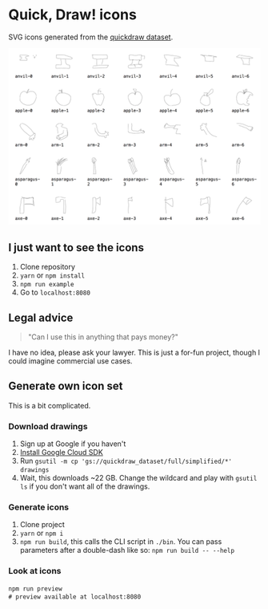# Quick, Draw! icons

SVG icons generated from the [quickdraw dataset](https://github.com/googlecreativelab/quickdraw-dataset).

![Preview](screen.png)

## I just want to see the icons

1. Clone repository
2. `yarn` or `npm install`
3. `npm run example`
4. Go to `localhost:8080`

## Legal advice

> "Can I use this in anything that pays money?"

I have no idea, please ask your lawyer. This is just a for-fun project, though I could imagine commercial use cases.

## Generate own icon set

This is a bit complicated.

### Download drawings


1. Sign up at Google if you haven't
2. [Install Google Cloud SDK](https://cloud.google.com/sdk/docs/)
3. Run `gsutil -m cp 'gs://quickdraw_dataset/full/simplified/*' drawings`
4. Wait, this downloads ~22 GB. Change the wildcard and play with `gsutil ls` if you don't want all of the drawings.

### Generate icons

1. Clone project
2. `yarn` or `npm i`
3. `npm run build`, this calls the CLI script in `./bin`. You can pass parameters after a double-dash like so: `npm run build -- --help`

### Look at icons

    npm run preview
    # preview available at localhost:8080
